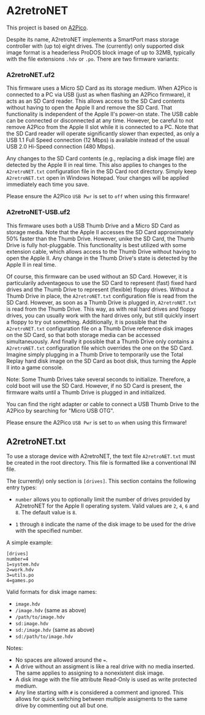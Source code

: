 # A2retroNET

This project is based on [A2Pico](https://github.com/oliverschmidt/a2pico).

Despite its name, A2retroNET implements a SmartPort mass storage controller with (up to) eight drives. The (currently) only supported disk image format is a headerless ProDOS block image of up to 32MB, typically with the file extensions `.hdv` or `.po`. There are two firmware variants:

### A2retroNET.uf2

This firmware uses a Micro SD Card as its storage medium. When A2Pico is connected to a PC via USB (just as when flashing an A2Pico firmware), it acts as an SD Card reader. This allows access to the SD Card contents without having to open the Apple II and remove the SD Card. That functionality is independent of the Apple II's power-on state. The USB cable can be connected or disconnected at any time. However, be careful to not remove A2Pico from the Apple II slot while it is connected to a PC. Note that the SD Card reader will operate significantly slower than expected, as only a USB 1.1 Full Speed connection (12 Mbps) is available instead of the usual USB 2.0 Hi-Speed connection (480 Mbps).

Any changes to the SD Card contents (e.g., replacing a disk image file) are detected by the Apple II in real time. This also applies to changes to the `A2retroNET.txt` configuration file in the SD Card root directory. Simply keep `A2retroNET.txt` open in Windows Notepad. Your changes will be applied immediately each time you save.

Please ensure the A2Pico `USB Pwr` is set to `off` when using this firmware! 

### A2retroNET-USB.uf2

This firmware uses both a USB Thumb Drive and a Micro SD Card as storage media. Note that the Apple II accesses the SD Card approximately 50% faster than the Thumb Drive. However, unike the SD Card, the Thumb Drive is fully hot-pluggable. This functionality is best utilized with some extension cable, which allows access to the Thumb Drive without having to open the Apple II. Any change in the Thumb Drive's state is detected by the Apple II in real time.

Of course, this firmware can be used without an SD Card. However, it is particularily adventageous to use the SD Card to represent (fast) fixed hard drives and the Thumb Drive to represent (flexible) floppy drives. Without a Thumb Drive in place, the `A2retroNET.txt` configuration file is read from the SD Card. However, as soon as a Thumb Drive is plugged in, `A2retroNET.txt` is read from the Thumb Drive. This way, as with real hard drives and floppy drives, you can usually work with the hard drives only, but still quickly insert a floppy to try out something. Additionally, it is possible that the `A2retroNET.txt` configuration file on a Thumb Drive reference disk images on the SD Card, so that both storage media can be accessed simultaneuously. And finally it possible that a Thumb Drive only contains a `A2retroNET.txt` configuration file which overrides the one on the SD Card. Imagine simply plugging in a Thumb Drive to temporarily use the Total Replay hard disk image on the SD Card as boot disk, thus turning the Apple II into a game console.

Note: Some Thumb Drives take several seconds to initialize. Therefore, a cold boot will use the SD Card. However, if no SD Card is present, the firmware waits until a Thumb Drive is plugged in and initialized.

You can find the right adapter or cable to connect a USB Thumb Drive to the A2Pico by searching for "Micro USB OTG".

Please ensure the A2Pico `USB Pwr` is set to `on` when using this firmware! 

## A2retroNET.txt

To use a storage device with A2retroNET, the text file `A2retroNET.txt` must be created in the root directory. This file is formatted like a conventional INI file.

The (currently) only section is `[drives]`. This section contains the following entry types:

* `number` allows you to optionally limit the number of drives provided by A2retroNET for the Apple II operating system. Valid values are `2`, `4`, `6` and `8`. The default value is `8`.

* `1` through `8` indicate the name of the disk image to be used for the drive with the specified number.

A simple example:
```
[drives]
number=4
1=system.hdv
2=work.hdv
3=utils.po
4=games.po
```

Valid formats for disk image names:
* `image.hdv`
* `/image.hdv` (same as above)
* `/path/to/image.hdv`
* `sd:image.hdv`
* `sd:/image.hdv` (same as above)
* `sd:/path/to/image.hdv`

Notes:
* No spaces are allowed around the `=`.
* A drive without an assigment is like a real drive with no media inserted. The same applies to assigning to a nonexistent disk image.
* A disk image with the file attribute Read-Only is used as write protected medium.
* Any line starting with `#` is considered a comment and ignored. This allows for quick switching between multiple assigments to the same drive by commenting out all but one.
